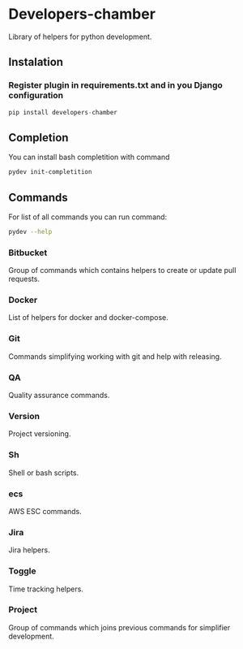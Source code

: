 Developers-chamber
==================

Library of helpers for python development.

Instalation
-----------

### Register plugin in requirements.txt and in you Django configuration

```python
pip install developers-chamber
```

Completion
----------

You can install bash completition with command

```bash
pydev init-completition
```

Commands
--------

For list of all commands you can run command:

```bash
pydev --help
```

### Bitbucket

Group of commands which contains helpers to create or update pull requests.

### Docker

List of helpers for docker and docker-compose.

### Git

Commands simplifying working with git and help with releasing.

### QA

Quality assurance commands.

### Version

Project versioning.

### Sh

Shell or bash scripts.

### ecs

AWS ESC commands.

### Jira

Jira helpers.

### Toggle

Time tracking helpers.

### Project

Group of commands which joins previous commands for simplifier development.
